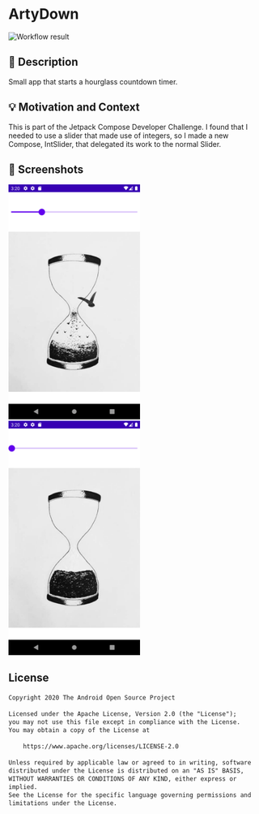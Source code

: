 # ArtyDown

<!--- Replace <OWNER> with your Github Username and <REPOSITORY> with the name of your repository. -->
<!--- You can find both of these in the url bar when you open your repository in github. -->
![Workflow result](https://github.com/PiLearnOrg/Artydown/workflows/Check/badge.svg)


## :scroll: Description
<!--- Describe your app in one or two sentences -->
Small app that starts a hourglass countdown timer.

## :bulb: Motivation and Context
<!--- Optionally point readers to interesting parts of your submission. -->
<!--- What are you especially proud of? -->
This is part of the Jetpack Compose Developer Challenge. I found that I needed to use a slider that made use of integers, so I made a new Compose, IntSlider, that delegated its work to the normal Slider.


## :camera_flash: Screenshots
<!-- You can add more screenshots here if you like -->
<img src="/results/screenshot_1.png" width="260">&emsp;<img src="/results/screenshot_2.png" width="260">

## License
```
Copyright 2020 The Android Open Source Project

Licensed under the Apache License, Version 2.0 (the "License");
you may not use this file except in compliance with the License.
You may obtain a copy of the License at

    https://www.apache.org/licenses/LICENSE-2.0

Unless required by applicable law or agreed to in writing, software
distributed under the License is distributed on an "AS IS" BASIS,
WITHOUT WARRANTIES OR CONDITIONS OF ANY KIND, either express or implied.
See the License for the specific language governing permissions and
limitations under the License.
```
